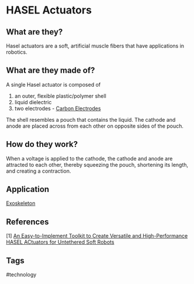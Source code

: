 # HASEL Actuators

## What are they?
Hasel actuators are a soft, artificial muscle fibers that have applications in robotics.  

## What are they made of?
A single Hasel actuator is composed of  
1. an outer, flexible plastic/polymer shell  
2. liquid dielectric  
3. two electrodes - [Carbon Electrodes](../202304220219)

The shell resembles a pouch that contains the liquid. The cathode and anode are placed across from each other on opposite sides of the pouch. 

## How do they work?
When a voltage is applied to the cathode, the cathode and anode are attracted to each other, thereby squeezing the pouch, shortening its length, and creating a contraction.   

## Application
[Exoskeleton](../202304220311)

## References
[1] [An Easy-to-Implement Toolkit to Create Versatile and High-Performance HASEL ACtuators for Untethered Soft Robots](https://onlinelibrary.wiley.com/doi/full/10.1002/advs.201900178)

## Tags
#technology
